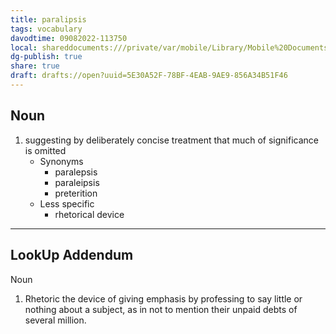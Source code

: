 ```yaml
---
title: paralipsis
tags: vocabulary
davodtime: 09082022-113750
local: shareddocuments:///private/var/mobile/Library/Mobile%20Documents/iCloud~md~obsidian/Documents/OBSHIDDIAN/drafts/5E30A52F-78BF-4EAB-9AE9-856A34B51F46.md
dg-publish: true
share: true
draft: drafts://open?uuid=5E30A52F-78BF-4EAB-9AE9-856A34B51F46
---
```



## Noun

1. suggesting by deliberately concise treatment that much of significance is omitted
	- Synonyms
		- paralepsis
		- paraleipsis
		- preterition
	- Less specific
		- rhetorical device

---

## LookUp Addendum

Noun
1.	Rhetoric the device of giving emphasis by professing to say little or nothing about a subject, as in not to mention their unpaid debts of several million.